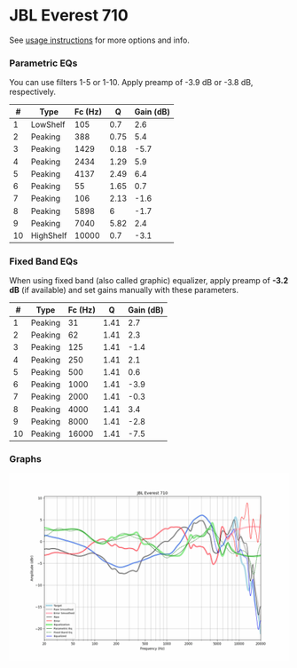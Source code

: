 # JBL Everest 710
See [usage instructions](https://github.com/jaakkopasanen/AutoEq#usage) for more options and info.

### Parametric EQs
You can use filters 1-5 or 1-10. Apply preamp of -3.9 dB or -3.8 dB, respectively.

|   # | Type      |   Fc (Hz) |    Q |   Gain (dB) |
|-----|-----------|-----------|------|-------------|
|   1 | LowShelf  |       105 | 0.7  |         2.6 |
|   2 | Peaking   |       388 | 0.75 |         5.4 |
|   3 | Peaking   |      1429 | 0.18 |        -5.7 |
|   4 | Peaking   |      2434 | 1.29 |         5.9 |
|   5 | Peaking   |      4137 | 2.49 |         6.4 |
|   6 | Peaking   |        55 | 1.65 |         0.7 |
|   7 | Peaking   |       106 | 2.13 |        -1.6 |
|   8 | Peaking   |      5898 | 6    |        -1.7 |
|   9 | Peaking   |      7040 | 5.82 |         2.4 |
|  10 | HighShelf |     10000 | 0.7  |        -3.1 |

### Fixed Band EQs
When using fixed band (also called graphic) equalizer, apply preamp of **-3.2 dB** (if available) and set gains manually with these parameters.

|   # | Type    |   Fc (Hz) |    Q |   Gain (dB) |
|-----|---------|-----------|------|-------------|
|   1 | Peaking |        31 | 1.41 |         2.7 |
|   2 | Peaking |        62 | 1.41 |         2.3 |
|   3 | Peaking |       125 | 1.41 |        -1.4 |
|   4 | Peaking |       250 | 1.41 |         2.1 |
|   5 | Peaking |       500 | 1.41 |         0.6 |
|   6 | Peaking |      1000 | 1.41 |        -3.9 |
|   7 | Peaking |      2000 | 1.41 |        -0.3 |
|   8 | Peaking |      4000 | 1.41 |         3.4 |
|   9 | Peaking |      8000 | 1.41 |        -2.8 |
|  10 | Peaking |     16000 | 1.41 |        -7.5 |

### Graphs
![](./JBL%20Everest%20710.png)
